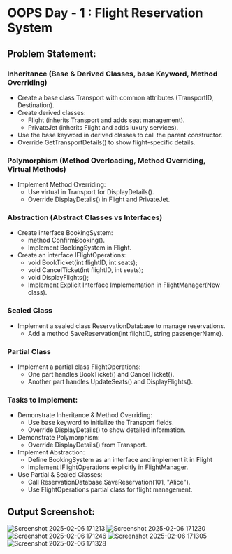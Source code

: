 # OOPS Day - 1 : Flight Reservation System
## Problem Statement:
### Inheritance (Base & Derived Classes, base Keyword, Method Overriding)
- Create a base class Transport with common attributes (TransportID, Destination).
- Create derived classes:
  - Flight (inherits Transport and adds seat management).
  - PrivateJet (inherits Flight and adds luxury services).
- Use the base keyword in derived classes to call the parent constructor.
- Override GetTransportDetails() to show flight-specific details.

### Polymorphism (Method Overloading, Method Overriding, Virtual Methods)
- Implement Method Overriding:
  - Use virtual in Transport for DisplayDetails().
  - Override DisplayDetails() in Flight and PrivateJet.

### Abstraction (Abstract Classes vs Interfaces)
- Create interface BookingSystem:
  - method ConfirmBooking().
  - Implement BookingSystem in Flight.
- Create an interface IFlightOperations:
  - void BookTicket(int flightID, int seats);
  - void CancelTicket(int flightID, int seats);
  - void DisplayFlights();
  - Implement Explicit Interface Implementation in FlightManager(New class).

### Sealed Class
- Implement a sealed class ReservationDatabase to manage reservations.
  - Add a method SaveReservation(int flightID, string passengerName).
  
 ### Partial Class
- Implement a partial class FlightOperations:
  - One part handles BookTicket() and CancelTicket().
  - Another part handles UpdateSeats() and DisplayFlights().

### Tasks to Implement:
- Demonstrate Inheritance & Method Overriding:
  - Use base keyword to initialize the Transport fields.
  - Override DisplayDetails() to show detailed information.
- Demonstrate Polymorphism:
  - Override DisplayDetails() from Transport.
- Implement Abstraction:
  - Define BookingSystem as an interface and implement it in Flight
  - Implement IFlightOperations explicitly in FlightManager.
- Use Partial & Sealed Classes:
  - Call ReservationDatabase.SaveReservation(101, "Alice").
  - Use FlightOperations partial class for flight management.
 
## Output Screenshot: 
![Screenshot 2025-02-06 171213](https://github.com/user-attachments/assets/e81932ee-a471-48f8-9ed8-8fe54ee508b8)
![Screenshot 2025-02-06 171230](https://github.com/user-attachments/assets/d2be3824-77ac-4c89-bd5f-cb960fd8d7f5)
![Screenshot 2025-02-06 171246](https://github.com/user-attachments/assets/237be3d6-6ee8-4fd1-825f-f55f4cf0bf11)
![Screenshot 2025-02-06 171305](https://github.com/user-attachments/assets/7e9945ac-27a9-431d-b4d0-a4ee6e09126a)
![Screenshot 2025-02-06 171328](https://github.com/user-attachments/assets/e5d7ea9d-44d6-4ee0-aee3-7583d9fd7e26)

